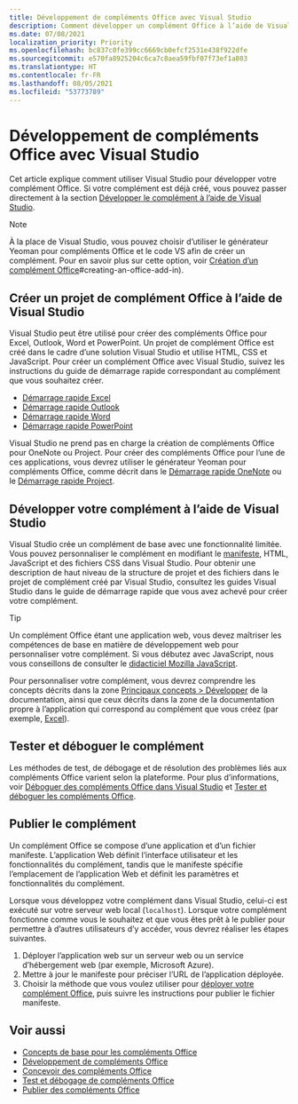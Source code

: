 ```yaml
---
title: Développement de compléments Office avec Visual Studio
description: Comment développer un complément Office à l’aide de Visual Studio.
ms.date: 07/08/2021
localization_priority: Priority
ms.openlocfilehash: bc837c0fe399cc6669cb0efcf2531e438f922dfe
ms.sourcegitcommit: e570fa8925204c6ca7c8aea59fbf07f73ef1a803
ms.translationtype: HT
ms.contentlocale: fr-FR
ms.lasthandoff: 08/05/2021
ms.locfileid: "53773789"
---
```

# <a name="develop-office-add-ins-with-visual-studio"></a>Développement de compléments Office avec Visual Studio

Cet article explique comment utiliser Visual Studio pour développer votre complément Office. Si votre complément est déjà créé, vous pouvez passer directement à la section [Développer le complément à l’aide de Visual Studio](#develop-the-add-in-using-visual-studio).

> [!NOTE]
> À la place de Visual Studio, vous pouvez choisir d’utiliser le générateur Yeoman pour compléments Office et le code VS afin de créer un complément. Pour en savoir plus sur cette option, voir [Création d’un complément Office](../develop/develop-overview.md)#creating-an-office-add-in).

## <a name="create-the-add-in-project-using-visual-studio"></a>Créer un projet de complément Office à l’aide de Visual Studio

Visual Studio peut être utilisé pour créer des compléments Office pour Excel, Outlook, Word et PowerPoint. Un projet de complément Office est créé dans le cadre d’une solution Visual Studio et utilise HTML, CSS et JavaScript. Pour créer un complément Office avec Visual Studio, suivez les instructions du guide de démarrage rapide correspondant au complément que vous souhaitez créer.

- [Démarrage rapide Excel](../quickstarts/excel-quickstart-jquery.md?tabs=visualstudio)
- [Démarrage rapide Outlook](../quickstarts/outlook-quickstart.md?tabs=visualstudio)
- [Démarrage rapide Word](../quickstarts/word-quickstart.md?tabs=visualstudio)
- [Démarrage rapide PowerPoint](../quickstarts/powerpoint-quickstart.md?tabs=visualstudio)

Visual Studio ne prend pas en charge la création de compléments Office pour OneNote ou Project. Pour créer des compléments Office pour l’une de ces applications, vous devrez utiliser le générateur Yeoman pour compléments Office, comme décrit dans le [Démarrage rapide OneNote](../quickstarts/onenote-quickstart.md) ou le [Démarrage rapide Project](../quickstarts/project-quickstart.md).

## <a name="develop-the-add-in-using-visual-studio"></a>Développer votre complément à l’aide de Visual Studio

Visual Studio crée un complément de base avec une fonctionnalité limitée. Vous pouvez personnaliser le complément en modifiant le [manifeste](add-in-manifests.md), HTML, JavaScript et des fichiers CSS dans Visual Studio. Pour obtenir une description de haut niveau de la structure de projet et des fichiers dans le projet de complément créé par Visual Studio, consultez les guides Visual Studio dans le guide de démarrage rapide que vous avez achevé pour créer votre complément.

> [!TIP]
> Un complément Office étant une application web, vous devez maîtriser les compétences de base en matière de développement web pour personnaliser votre complément. Si vous débutez avec JavaScript, nous vous conseillons de consulter le [didacticiel Mozilla JavaScript](https://developer.mozilla.org/docs/Web/JavaScript/Guide/Introduction).

Pour personnaliser votre complément, vous devrez comprendre les concepts décrits dans la zone [Principaux concepts > Développer](develop-overview.md) de la documentation, ainsi que ceux décrits dans la zone de la documentation propre à l’application qui correspond au complément que vous créez (par exemple, [Excel](../excel/index.yml)).

## <a name="test-and-debug-the-add-in"></a>Tester et déboguer le complément

Les méthodes de test, de débogage et de résolution des problèmes liés aux compléments Office varient selon la plateforme. Pour plus d’informations, voir [Déboguer des compléments Office dans Visual Studio](debug-office-add-ins-in-visual-studio.md) et [Tester et déboguer les compléments Office](../testing/test-debug-office-add-ins.md).

## <a name="publish-the-add-in"></a>Publier le complément

Un complément Office se compose d’une application et d’un fichier manifeste. L’application Web définit l’interface utilisateur et les fonctionnalités du complément, tandis que le manifeste spécifie l’emplacement de l’application Web et définit les paramètres et fonctionnalités du complément.

Lorsque vous développez votre complément dans Visual Studio, celui-ci est exécuté sur votre serveur web local (`localhost`). Lorsque votre complément fonctionne comme vous le souhaitez et que vous êtes prêt à le publier pour permettre à d’autres utilisateurs d’y accéder, vous devrez réaliser les étapes suivantes.

1. Déployer l’application web sur un serveur web ou un service d’hébergement web (par exemple, Microsoft Azure).
2. Mettre à jour le manifeste pour préciser l’URL de l’application déployée.
3. Choisir la méthode que vous voulez utiliser pour [déployer votre complément Office](../publish/publish.md), puis suivre les instructions pour publier le fichier manifeste.

## <a name="see-also"></a>Voir aussi

- [Concepts de base pour les compléments Office](../overview/core-concepts-office-add-ins.md)
- [Développement de compléments Office](../develop/develop-overview.md)
- [Concevoir des compléments Office](../design/add-in-design.md)
- [Test et débogage de compléments Office](../testing/test-debug-office-add-ins.md)
- [Publier des compléments Office](../publish/publish.md)
